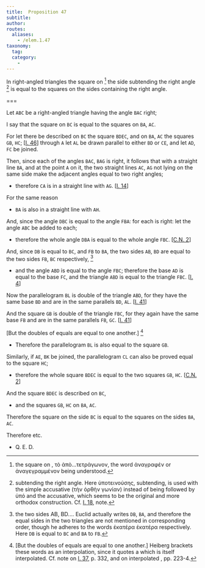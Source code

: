 ```yaml
---
title:  Proposition 47
subtitle:
author:
routes:
  aliases:
    - /elem.1.47
taxonomy:
  tag:
  category:
    -
---
```


In right-angled triangles the square on [^1] the side subtending the right angle [^2] is equal to the squares on the sides containing the right angle.

===

Let `ABC` be a right-angled triangle having the angle <lb n="5"/>`BAC` right;

I say that the square on `BC` is equal to the squares on `BA`, `AC`.

For let there be described on `BC` the square `BDEC`, <lb n="10"/>and on `BA`, `AC` the squares `GB`, `HC`; [<a href="/elem.1.46">I. 46</a>] through `A` let `AL` be drawn parallel to either `BD` or `CE`, and let `AD`, `FC` be joined.
<!-- <lb n="15"/> -->

Then, since each of the angles `BAC`, `BAG` is right, it follows that with a straight line `BA`, and at the point `A` on it, the two straight lines <lb n="20"/>`AC`, `AG` not lying on the same side make the adjacent angles equal to two right angles; 

- therefore `CA` is in a straight line with `AG`. [<a href="/elem.1.14">I. 14</a>]

<!-- <lb n="25"/> -->

For the same reason 

- `BA` is also in a straight line with `AH`.

And, since the angle `DBC` is equal to the angle `FBA`: for each is right: let the angle `ABC` be added to each; <lb n="30"/>

- therefore the whole angle `DBA` is equal to the whole angle `FBC`. [<a href="/elem.1.c.n.2">C.N. 2</a>]

<!-- <pb n="350"/> -->

And, since `DB` is equal to `BC`, and `FB` to `BA`, the two sides `AB`, `BD` are equal to the two sides `FB`, `BC` respectively, [^3]

- and the angle `ABD` is equal to the angle `FBC`; therefore the base `AD` is equal to the base `FC`, and the triangle `ABD` is equal to the triangle `FBC`. [<a href="/elem.1.4">I. 4</a>]

Now the parallelogram `BL` is double of the triangle `ABD`, for they have the same base `BD` and are in the same parallels <lb n="40"/>`BD`, `AL`. [<a href="/elem.1.41">I. 41</a>]

And the square `GB` is double of the triangle `FBC`, for they again have the same base `FB` and are in the same parallels `FB`, `GC`. [<a href="/elem.1.41">I. 41</a>]

[But the doubles of equals are equal to one another.] [^4]

- Therefore the parallelogram `BL` is also equal to the square `GB`.

Similarly, if `AE`, `BK` be joined, the parallelogram `CL` can also be proved equal to the square `HC`; <lb n="50"/>

- therefore the whole square `BDEC` is equal to the two squares `GB`, `HC`. [<a href="/elem.1.c.n.2">C.N. 2</a>]

And the square `BDEC` is described on `BC`, 

- and the squares `GB`, `HC` on `BA`, `AC`.

Therefore the square on the side `BC` is equal to the <lb n="55"/>squares on the sides `BA`, `AC`.

Therefore etc.

- Q. E. D.

[^1]: the square on
    , <foreign lang="greek">τὸ ἀπὸ...τετρἁγωνον</foreign>, the word <foreign lang="greek">ἀναγραφέν</foreign> or <foreign lang="greek">ἀναγεγραμμένον</foreign> being understood.

[^2]: subtending the right angle.
    Here <foreign lang="greek">ὑποτεινούσης</foreign>, <quote>subtending,</quote> is used with the simple accusative (<foreign lang="greek">τὴν ὀρθὴν γωνίαν</foreign>) instead of being followed by <foreign lang="greek">ὑπό</foreign> and the accusative, which seems to be the original and more orthodox construction. Cf. <a href="/elem.1.18">I. 18</a>, note.

      
[^3]: the two sides AB, BD....
    Euclid actually writes <quote>`DB`, `BA`,</quote> and therefore the equal sides in the two triangles are not mentioned in corresponding order, though he adheres to the words <foreign lang="greek">ἑκατέρα ἑκατέρα</foreign> <quote>respectively.</quote> Here `DB` is equal to `BC` and `BA` to `FB`.

[^4]: [But the doubles of equals are equal to one another.]
    Heiberg brackets these words as an interpolation, since it quotes a <title>Common Notion</title> which is itself interpolated. Cf. note on <a href="/elem.1.37">I. 37</a>, p. 332, and on interpolated <title>Common Notions</title>, pp. 223-4.

